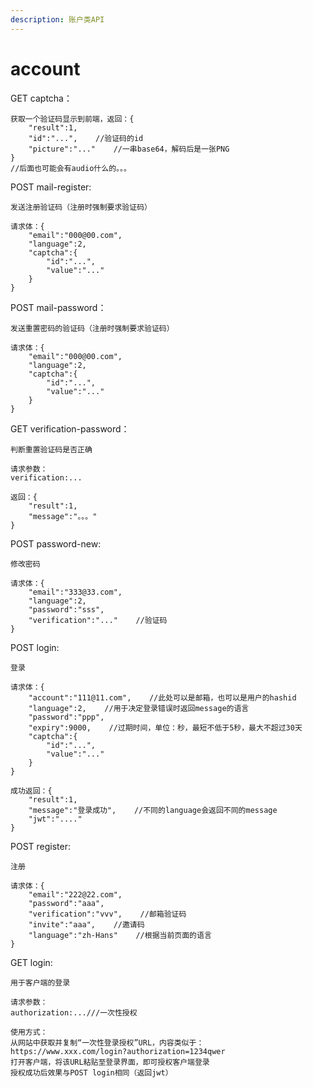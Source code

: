 ```yaml
---
description: 账户类API
---
```


# account

GET captcha：

```
获取一个验证码显示到前端，返回：{
    "result":1,
    "id":"...",    //验证码的id
    "picture":"..."    //一串base64，解码后是一张PNG
}
//后面也可能会有audio什么的。。。
```

POST mail-register:

```
发送注册验证码（注册时强制要求验证码）

请求体：{
    "email":"000@00.com",
    "language":2,
    "captcha":{
        "id":"...",
        "value":"..."
    }
}
```

POST mail-password：

```
发送重置密码的验证码（注册时强制要求验证码）

请求体：{
    "email":"000@00.com",
    "language":2,
    "captcha":{
        "id":"...",
        "value":"..."
    }
}
```

GET verification-password：

```
判断重置验证码是否正确

请求参数：
verification:...

返回：{
    "result":1,
    "message":"。。。"
}
```

POST password-new:

```
修改密码

请求体：{
    "email":"333@33.com",
    "language":2,
    "password":"sss",
    "verification":"..."    //验证码
}
```

POST login:

```
登录

请求体：{
    "account":"111@11.com",    //此处可以是邮箱，也可以是用户的hashid
    "language":2,    //用于决定登录错误时返回message的语言
    "password":"ppp",
    "expiry":9000,    //过期时间，单位：秒，最短不低于5秒，最大不超过30天
    "captcha":{
        "id":"...",
        "value":"..."
    }
}

成功返回：{
    "result":1,
    "message":"登录成功",    //不同的language会返回不同的message
    "jwt":"...."
}
```

POST register:

```
注册

请求体：{
    "email":"222@22.com",
    "password":"aaa",
    "verification":"vvv",    //邮箱验证码
    "invite":"aaa",    //邀请码
    "language":"zh-Hans"    //根据当前页面的语言
}
```

GET login:

```
用于客户端的登录

请求参数：
authorization:...///一次性授权

使用方式：
从网站中获取并复制“一次性登录授权”URL，内容类似于：
https://www.xxx.com/login?authorization=1234qwer
打开客户端，将该URL粘贴至登录界面，即可授权客户端登录
授权成功后效果与POST login相同（返回jwt）
```

